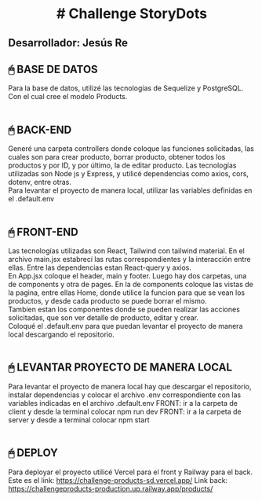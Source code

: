 <h1 align="center"> # Challenge StoryDots </h1>

## Desarrollador: Jesús Re


## **🖱 BASE DE DATOS**
Para la base de datos, utilizé las tecnologías de Sequelize y PostgreSQL. Con el cual cree el modelo Products. 
<br />
<br />

## **🖱 BACK-END**
Generé una carpeta controllers donde coloque las funciones solicitadas, las cuales son para crear producto, borrar producto, obtener todos los productos y por ID, y por último, la de editar producto.
Las tecnologías utilizadas son Node js y Express, y utilicé dependencias como axios, cors, dotenv, entre otras.
<br />
Para levantar el proyecto de manera local, utilizar las variables definidas en el .default.env
<br />
<br />

## **🖱 FRONT-END**
Las tecnologías utilizadas son React, Tailwind con tailwind material. 
En el archivo main.jsx estabrecí las rutas correspondientes y la interacción entre ellas. Entre las dependencias estan React-query y axios.
<br />
En App.jsx coloque el header, main y footer.
Luego hay dos carpetas, una de components y otra de pages. En la de components coloque las vistas de la pagina, entre ellas Home, donde utilice la funcion para que se vean los productos, y desde cada producto se puede borrar el mismo.
<br />
Tambien estan los componentes donde se pueden realizar las acciones solicitadas, que son ver detalle de producto, editar y crear.
<br />
Coloqué el .default.env para que puedan levantar el proyecto de manera local descargando el repositorio.
<br />
<br />

## **🖱 LEVANTAR PROYECTO DE MANERA LOCAL**
Para levantar el proyecto de manera local hay que descargar el repositorio, instalar dependencias y colocar el archivo .env correspondiente con las variables indicadas en el archivo .default.env
FRONT: ir a la carpeta de client y desde la terminal colocar npm run dev
FRONT: ir a la carpeta de server y desde a terminal colocar npm start
<br />
<br />

## **🖱 DEPLOY**
Para deployar el proyecto utilicé Vercel para el front y Railway para el back. 
Este es el link: https://challenge-products-sd.vercel.app/
Link back: https://challengeproducts-production.up.railway.app/products/
<br />
<br />


